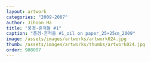 ```yaml
---
layout: artwork
categories: "2009-2007"
author: Jihoon Ha
title: "풍경-흔적들 #1"
caption: "풍경-흔적들 #1_oil on paper_25×25㎝_2009"
image: /assets/images/artworks/artwork024.jpg
thumb: /assets/images/artworks/thumbs/artwork024.jpg
order: 908007
---
```


